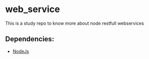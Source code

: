 # web_service
This is a study repo to know more about node restfull webservices


## Dependencies:
* [NodeJs](https://nodejs.org)
